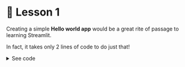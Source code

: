 # 📓 Lesson 1

Creating a simple **Hello world app** would be a great rite of passage to learning Streamlit.

In fact, it takes only 2 lines of code to do just that!

<details>
<summary>See code</summary>

```Python
import streamlit as st
st.write('Hello world!')
```
</details>
